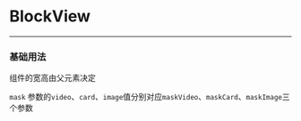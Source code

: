 # BlockView
----
### 基础用法
组件的宽高由父元素决定

```mask``` 参数的```video```、```card```、```image```值分别对应```maskVideo```、```maskCard```、```maskImage```三个参数

<div class="demo-block">
  <b-carousel></b-carousel>
</div>
